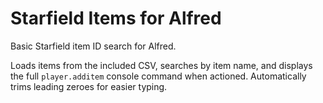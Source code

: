 # Starfield Items for Alfred

Basic Starfield item ID search for Alfred.

Loads items from the included CSV, searches by item name, and displays the full `player.additem` console command when actioned. Automatically trims leading zeroes for easier typing.
